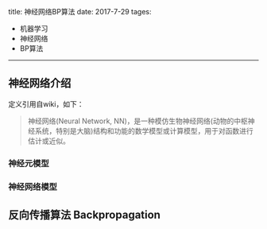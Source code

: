 title: 神经网络BP算法
date: 2017-7-29
tages:
- 机器学习
- 神经网络
- BP算法
----

## 神经网络介绍

定义引用自wiki，如下：
> 神经网络(Neural Network, NN)，是一种模仿生物神经网络(动物的中枢神经系统，特别是大脑)结构和功能的数学模型或计算模型，用于对函数进行估计或近似。

### 神经元模型

### 神经网络模型


## 反向传播算法 Backpropagation


<!-- Parse Latex -->
<script type="text/javascript" src="http://cdn.mathjax.org/mathjax/latest/MathJax.js?config=default"></script>
